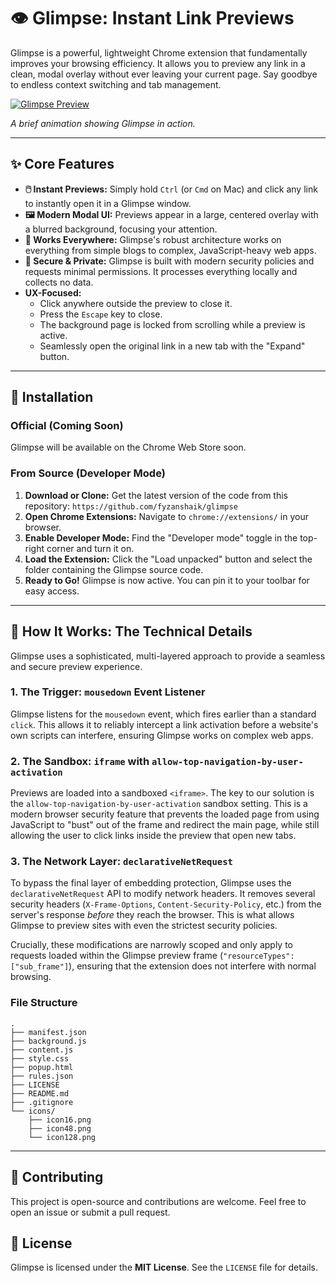 # 👁️ Glimpse: Instant Link Previews

Glimpse is a powerful, lightweight Chrome extension that fundamentally improves your browsing efficiency. It allows you to preview any link in a clean, modal overlay without ever leaving your current page. Say goodbye to endless context switching and tab management.

[![Glimpse Preview](https://media0.giphy.com/media/v1.Y2lkPTc5MGI3NjExM3pnanY1aDRienlsOXMxb3RmMHRhdnk3c3FzYmlvZmJ5YWdxOTRzaSZlcD12MV9pbnRlcm5hbF9naWZfYnlfaWQmY3Q9Zw/CVaJcEMA3mFZ5eMWxF/giphy.gif)](https://github.com/fyzanshaik/glimpse)

*A brief animation showing Glimpse in action.*

---

## ✨ Core Features

*   **🖱️ Instant Previews:** Simply hold `Ctrl` (or `Cmd` on Mac) and click any link to instantly open it in a Glimpse window.
*   **🖼️ Modern Modal UI:** Previews appear in a large, centered overlay with a blurred background, focusing your attention.
*   **🚀 Works Everywhere:** Glimpse's robust architecture works on everything from simple blogs to complex, JavaScript-heavy web apps.
*   **🔐 Secure & Private:** Glimpse is built with modern security policies and requests minimal permissions. It processes everything locally and collects no data.
*   **UX-Focused:**
    *   Click anywhere outside the preview to close it.
    *   Press the `Escape` key to close.
    *   The background page is locked from scrolling while a preview is active.
    *   Seamlessly open the original link in a new tab with the "Expand" button.

---

## 🚀 Installation

### Official (Coming Soon)

Glimpse will be available on the Chrome Web Store soon.

### From Source (Developer Mode)

1.  **Download or Clone:** Get the latest version of the code from this repository: `https://github.com/fyzanshaik/glimpse`
2.  **Open Chrome Extensions:** Navigate to `chrome://extensions/` in your browser.
3.  **Enable Developer Mode:** Find the "Developer mode" toggle in the top-right corner and turn it on.
4.  **Load the Extension:** Click the "Load unpacked" button and select the folder containing the Glimpse source code.
5.  **Ready to Go!** Glimpse is now active. You can pin it to your toolbar for easy access.

---

## 🔧 How It Works: The Technical Details

Glimpse uses a sophisticated, multi-layered approach to provide a seamless and secure preview experience.

### 1. The Trigger: `mousedown` Event Listener

Glimpse listens for the `mousedown` event, which fires earlier than a standard `click`. This allows it to reliably intercept a link activation before a website's own scripts can interfere, ensuring Glimpse works on complex web apps.

### 2. The Sandbox: `iframe` with `allow-top-navigation-by-user-activation`

Previews are loaded into a sandboxed `<iframe>`. The key to our solution is the `allow-top-navigation-by-user-activation` sandbox setting. This is a modern browser security feature that prevents the loaded page from using JavaScript to "bust" out of the frame and redirect the main page, while still allowing the user to click links inside the preview that open new tabs.

### 3. The Network Layer: `declarativeNetRequest`

To bypass the final layer of embedding protection, Glimpse uses the `declarativeNetRequest` API to modify network headers. It removes several security headers (`X-Frame-Options`, `Content-Security-Policy`, etc.) from the server's response *before* they reach the browser. This is what allows Glimpse to preview sites with even the strictest security policies.

Crucially, these modifications are narrowly scoped and only apply to requests loaded within the Glimpse preview frame (`"resourceTypes": ["sub_frame"]`), ensuring that the extension does not interfere with normal browsing.

### File Structure

```
.
├── manifest.json
├── background.js
├── content.js
├── style.css
├── popup.html
├── rules.json
├── LICENSE
├── README.md
├── .gitignore
└── icons/
    ├── icon16.png
    ├── icon48.png
    └── icon128.png
```

---

## 🤝 Contributing

This project is open-source and contributions are welcome. Feel free to open an issue or submit a pull request.

## 📄 License

Glimpse is licensed under the **MIT License**. See the `LICENSE` file for details. 